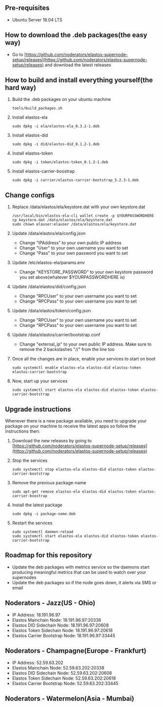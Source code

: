 ## Pre-requisites
- Ubuntu Server 18.04 LTS

## How to download the .deb packages(the easy way)

- Go to [https://github.com/noderators/elastos-supernode-setup/releases](https://github.com/noderators/elastos-supernode-setup/releases) and download the latest releases

## How to build and install everything yourself(the hard way)
1. Build the .deb packages on your ubuntu machine
    ```
    tools/build_packages.sh
    ```

2. Install elastos-ela
    ```
    sudo dpkg -i ela/elastos-ela_0.3.2-1.deb
    ```

3. Install elastos-did
    ```
    sudo dpkg -i did/elastos-did_0.1.2-1.deb
    ```

4. Install elastos-token
    ```
    sudo dpkg -i token/elastos-token_0.1.2-1.deb
    ```

5. Install elastos-carrier-boostrap
    ```
    sudo dpkg -i carrier/elastos-carrier-bootstrap_5.2.3-1.deb
    ```

## Change configs
1. Replace /data/elastos/ela/keystore.dat with your own keystore.dat
    ```
    /usr/local/bin/elastos-ela-cli wallet create -p $YOURPASSWORDHERE
    cp keystore.dat /data/elastos/ela/keystore.dat
    sudo chown elauser:elauser /data/elastos/ela/keystore.dat
    ```

2. Update /data/elastos/ela/config.json
    - Change "IPAddress" to your own public IP address
    - Change "User" to your own username you want to set
    - Change "Pass" to your own password you want to set
3. Update /etc/elastos-ela/params.env
    - Change "KEYSTORE_PASSWORD" to your own keystore password you set above(whatever $YOURPASSWORDHERE is)
3. Update /data/elastos/did/config.json
    - Change "RPCUser" to your own username you want to set
    - Change "RPCPass" to your own username you want to set
4. Update /data/elastos/token/config.json
    - Change "RPCUser" to your own username you want to set
    - Change "RPCPass" to your own username you want to set
5. Update /data/elastos/carrier/bootstrap.conf
    - Change "external_ip" to your own public IP address. Make sure to remove the 2 backslashes "//" from the line too
6. Once all the changes are in place, enable your services to start on boot
    ```
    sudo systemctl enable elastos-ela elastos-did elastos-token elastos-carrier-bootstrap
    ```
7. Now, start up your services
    ```
    sudo systemctl start elastos-ela elastos-did elastos-token elastos-carrier-bootstrap
    ```

## Upgrade instructions
Whenever there is a new package available, you need to upgrade your package on your machine to receive the latest apps so follow the instructions then:

1. Download the new releases by going to [https://github.com/noderators/elastos-supernode-setup/releases](https://github.com/noderators/elastos-supernode-setup/releases)

2. Stop the services
    ```
    sudo systemctl stop elastos-ela elastos-did elastos-token elastos-carrier-bootstrap
    ```
3. Remove the previous package-name 
    ```
    sudo apt-get remove elastos-ela elastos-did elastos-token elastos-carrier-boostrap
    ```
4. Install the latest package
    ```
    sudo dpkg -i package-name.deb
    ```
5. Restart the services
    ```
    sudo systemctl daemon-reload
    sudo systemctl start elastos-ela elastos-did elastos-token elastos-carrier-bootstrap
    ```

## Roadmap for this repository
- Update the deb packages with metrics service so the daemons start producing meaningful metrics that can be used to watch over your supernodes 
- Update the deb packages so if the node goes down, it alerts via SMS or email

## Noderators - Jazz(US - Ohio)
- IP Address: 18.191.96.97
- Elastos Mainchain Node: 18.191.96.97:20338
- Elastos DID Sidechain Node: 18.191.96.97:20608
- Elastos Token Sidechain Node: 18.191.96.97:20618
- Elastos Carrier Bootstrap Node: 18.191.96.97:33445

## Noderators - Champagne(Europe - Frankfurt)
- IP Address: 52.59.63.202
- Elastos Mainchain Node: 52.59.63.202:20338
- Elastos DID Sidechain Node: 52.59.63.202:20608
- Elastos Token Sidechain Node: 52.59.63.202:20618
- Elastos Carrier Bootstrap Node: 52.59.63.202:33445

## Noderators - Watermelon(Asia - Mumbai)
